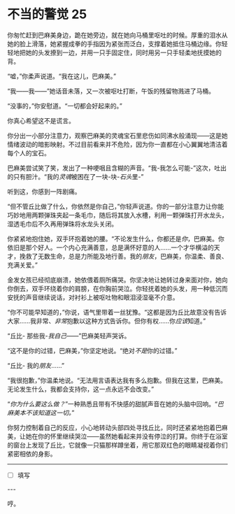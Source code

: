 # 不当的警觉 25

你匆忙赶到巴麻美身边，跪在她旁边，就在她向马桶里呕吐的时候。厚重的泪水从她的脸上滑落，她紧握成拳的手指因为紧张而泛白，支撑着她抵住马桶边缘。你轻轻地把她的头发撩到一边，并用一只手固定住，同时用另一只手轻柔地抚摸她的背。

“嘘，”你柔声说道。“我在这儿，巴麻美。”

“我——我——”她话音未落，又一次被呕吐打断，午饭的残留物溅进了马桶。

“没事的，”你安慰道。“一切都会好起来的。”

你真心希望这不是谎言。

你分出一小部分注意力，观察巴麻美的灵魂宝石里悲伤如同沸水般涌现——这是她情绪波动的暗影映射。不过目前看来并不危险，因为你一直都在小心翼翼地清洁着每个人的宝石。

巴麻美尝试笑了笑，发出了一种哽咽且含糊的声音。“我-我怎么可能-”这次，吐出的只有胆汁。“我的*灵魂*被困在了一块-块-*石头*里-”

听到这，你感到一阵剧痛。

“但不管丘比做了什么，你依然是你自己，”你轻声说道。你的一部分注意力让你能巧妙地用两颗弹珠夹起一条毛巾，随后将其放入水槽，利用一颗弹珠打开水龙头，湿透毛巾后不久再用弹珠将水龙头关闭。

你紧紧地抱住她，双手环抱着她的腰。“不论发生什么，你都还是*你*，巴麻美。你依旧是那个好人。一个内心充满善意，总是满怀好意的人……一个才华横溢的天才，挽救了无数生命，总是力所能及地行善。我的*朋友*，巴麻美，你温柔、善良、充满关爱。”

金发女孩已经彻底崩溃，她依偎着厕所痛哭。你坚决地让她转过身来面对你，她向你倒去，双手环绕着你的肩膀，在你胸前哭泣。你轻抚着她的头发，用一种低沉而安抚的声音继续说话，对衬衫上被呕吐物和眼泪浸湿毫不介意。

“你不可能早知道的，”你说，语气里带着一丝犹豫。“这都是因为丘比故意没有告诉大家……我非常、*非常*抱歉以这种方式告诉你。但你有权……你*应该*知道。”

“丘比- 那些我-*我自己*——”巴麻美轻声哭诉。

“这不是你的过错，巴麻美，”你坚定地说。“绝对*不是*你的过错。”

“丘比- 我的*朋友*……”

“我很抱歉，”你温柔地说。“无法用言语表达我有多么抱歉。但我在这里，巴麻美。无论发生什么，我都会支持你，这一点永远不会改变。”

“*你为什么要这么做？*”一种熟悉且带有不快感的甜腻声音在她的头脑中回响。“*巴麻美本不该知道这一切。*”

你努力控制着自己的反应，小心地转动头部四处寻找丘比，同时还紧紧地抱着巴麻美，让她在你的怀里继续哭泣——虽然她看起来并没有停泣的打算。你终于在浴室的窗台上发现了丘比，它就像一只猫那样蹲坐着，用它那双红色的眼睛凝视着你们紧密相依的身影。

---

- [ ] 填写

---​

哼。
